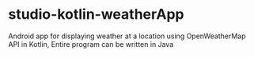 # studio-kotlin-weatherApp

Android app for displaying weather at a location using OpenWeatherMap API in Kotlin,
Entire program can be written in Java

